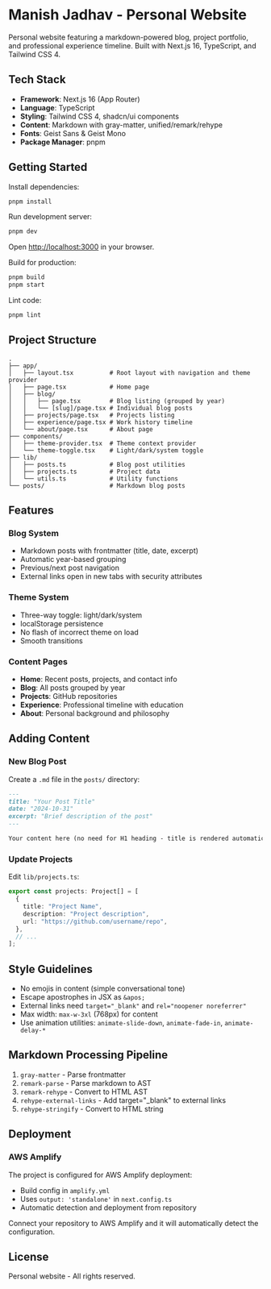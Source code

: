 # Manish Jadhav - Personal Website

Personal website featuring a markdown-powered blog, project portfolio, and professional experience timeline. Built with Next.js 16, TypeScript, and Tailwind CSS 4.

## Tech Stack

- **Framework**: Next.js 16 (App Router)
- **Language**: TypeScript
- **Styling**: Tailwind CSS 4, shadcn/ui components
- **Content**: Markdown with gray-matter, unified/remark/rehype
- **Fonts**: Geist Sans & Geist Mono
- **Package Manager**: pnpm

## Getting Started

Install dependencies:
```bash
pnpm install
```

Run development server:
```bash
pnpm dev
```

Open [http://localhost:3000](http://localhost:3000) in your browser.

Build for production:
```bash
pnpm build
pnpm start
```

Lint code:
```bash
pnpm lint
```

## Project Structure

```
.
├── app/
│   ├── layout.tsx          # Root layout with navigation and theme provider
│   ├── page.tsx            # Home page
│   ├── blog/
│   │   ├── page.tsx        # Blog listing (grouped by year)
│   │   └── [slug]/page.tsx # Individual blog posts
│   ├── projects/page.tsx   # Projects listing
│   ├── experience/page.tsx # Work history timeline
│   └── about/page.tsx      # About page
├── components/
│   ├── theme-provider.tsx  # Theme context provider
│   └── theme-toggle.tsx    # Light/dark/system toggle
├── lib/
│   ├── posts.ts            # Blog post utilities
│   ├── projects.ts         # Project data
│   └── utils.ts            # Utility functions
└── posts/                  # Markdown blog posts
```

## Features

### Blog System
- Markdown posts with frontmatter (title, date, excerpt)
- Automatic year-based grouping
- Previous/next post navigation
- External links open in new tabs with security attributes

### Theme System
- Three-way toggle: light/dark/system
- localStorage persistence
- No flash of incorrect theme on load
- Smooth transitions

### Content Pages
- **Home**: Recent posts, projects, and contact info
- **Blog**: All posts grouped by year
- **Projects**: GitHub repositories
- **Experience**: Professional timeline with education
- **About**: Personal background and philosophy

## Adding Content

### New Blog Post

Create a `.md` file in the `posts/` directory:

```markdown
---
title: "Your Post Title"
date: "2024-10-31"
excerpt: "Brief description of the post"
---

Your content here (no need for H1 heading - title is rendered automatically)
```

### Update Projects

Edit `lib/projects.ts`:

```typescript
export const projects: Project[] = [
  {
    title: "Project Name",
    description: "Project description",
    url: "https://github.com/username/repo",
  },
  // ...
];
```

## Style Guidelines

- No emojis in content (simple conversational tone)
- Escape apostrophes in JSX as `&apos;`
- External links need `target="_blank"` and `rel="noopener noreferrer"`
- Max width: `max-w-3xl` (768px) for content
- Use animation utilities: `animate-slide-down`, `animate-fade-in`, `animate-delay-*`

## Markdown Processing Pipeline

1. `gray-matter` - Parse frontmatter
2. `remark-parse` - Parse markdown to AST
3. `remark-rehype` - Convert to HTML AST
4. `rehype-external-links` - Add target="_blank" to external links
5. `rehype-stringify` - Convert to HTML string

## Deployment

### AWS Amplify

The project is configured for AWS Amplify deployment:

- Build config in `amplify.yml`
- Uses `output: 'standalone'` in `next.config.ts`
- Automatic detection and deployment from repository

Connect your repository to AWS Amplify and it will automatically detect the configuration.

## License

Personal website - All rights reserved.
